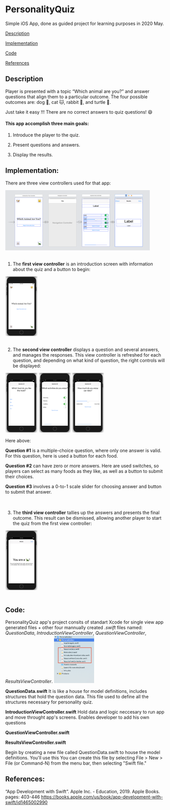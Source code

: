# PersonalityQuiz
Simple iOS App, done as guided project for learning purposes in 2020 May.

[Description](#description)

[Implementation](#implementation)

[Code](#code)

[References](#references)

## Description
Player is presented with a topic “Which animal are you?” and answer questions that align them to a particular outcome. 
The four possible outcomes are: dog :dog:, cat :cat:, rabbit :rabbit:, and turtle :turtle:.

Just take it easy !!! There are no correct answers to quiz questions! :smile:

#### This app accomplish three main goals:
  1. Introduce the player to the quiz.
  
  2. Present questions and answers.
  
  3. Display the results.
  
## Implementation: 
There are three view controllers used for that app:

<img src="/quiz-screens/viewControllers.png" width="90%">
<br>
<br>

1. The __first view controller__ is an introduction screen with information about the quiz and a button to begin:

<img src="/quiz-screens/quiz01.png" width="20%">
<br>
<br>

2. The __second view controller__ displays a question and several answers, and manages the responses. This view controller is refreshed for each question, and depending on what kind of question, the right controls will be displayed:

<img src="/quiz-screens/quiz02.png" width="20%">  <img src="/quiz-screens/quiz03.png" width="20%"> <img src="/quiz-screens/quiz04.png" width="20%">

Here above:

   __Question #1__ is a multiple-choice question, where only one answer is valid.
    For this question, here is used a button for each food.
   
   __Question #2__ can have zero or more answers. Here are used switches, so players can select as many foods as they like, as well as a button to submit their choices.
   
   __Question #3__ involves a 0-to-1 scale slider for choosing answer and button to submit that answer.
<br>   
<br>

3. The __third view controller__ tallies up the answers and presents the final outcome. This result can be dismissed, allowing another player to start the quiz from the first view controller:

<img src="/quiz-screens/quiz05.png" width="20%">
<br>   
<br>

## Code:
PersonalityQuiz app's project consits of standart Xcode for single view app generated files + other four mannually created _.swift_ files named: _QuestionData_, _IntroductionViewController_, _QuestionViewController_, _ResultsViewController_. 
<img src="/quiz-screens/code-files.png" width="25%">

__QuestionData.swift__
It is like a house for model definitions, includes structures that hold the question data. This file used to define all the structures necessary for personality quiz.

__IntroductionViewController.swift__
Hold data and logic neccesary to run app and move throught app's screens. Enables developer to add his own questions

__QuestionViewController.swift__

__ResultsViewController.swift__










Begin by creating a new file called QuestionData.swift to house the model definitions. You'll use this  You can create this file by selecting File > New > File (or Command-N) from the  menu bar, then selecting "Swift file."



## References:
“App Development with Swift”. Apple Inc. - Education, 2019. Apple Books. pages: 403-446
https://books.apple.com/us/book/app-development-with-swift/id1465002990

